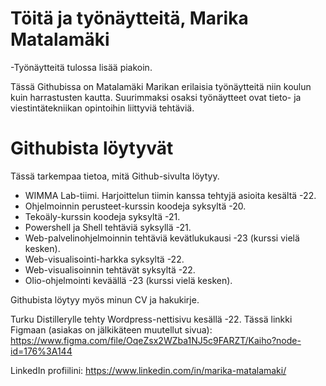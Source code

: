 # Töitä ja työnäytteitä, Marika Matalamäki
-Työnäytteitä tulossa lisää piakoin.

Tässä Githubissa on Matalamäki Marikan erilaisia työnäytteitä niin koulun kuin harrastusten kautta. Suurimmaksi osaksi työnäytteet ovat tieto- ja viestintätekniikan opintoihin liittyviä tehtäviä.

# Githubista löytyvät
Tässä tarkempaa tietoa, mitä Github-sivulta löytyy.
- WIMMA Lab-tiimi. Harjoittelun tiimin kanssa tehtyjä asioita kesältä -22.
- Ohjelmoinnin perusteet-kurssin koodeja syksyltä -20.
- Tekoäly-kurssin koodeja syksyltä -21.
- Powershell ja Shell tehtäviä syksyllä -21.
- Web-palvelinohjelmoinnin tehtäviä kevätlukukausi -23 (kurssi vielä kesken).
- Web-visualisointi-harkka syksyltä -22.
- Web-visualisoinnin tehtävät syksyltä -22.
- Olio-ohjelmointi keväällä -23 (kurssi vielä kesken).

Githubista löytyy myös minun CV ja hakukirje.


Turku Distillerylle tehty Wordpress-nettisivu kesällä -22. Tässä linkki Figmaan (asiakas on jälkikäteen muutellut sivua): https://www.figma.com/file/OqeZsx2WZba1NJ5c9FARZT/Kaiho?node-id=176%3A144

LinkedIn profiilini: https://www.linkedin.com/in/marika-matalamaki/

